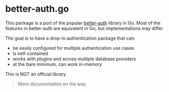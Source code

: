 # better-auth.go

This package is a port of the popular [better-auth]() library in Go. Most of the features in better-auth are equivalent in Go, but implementations may differ.

The goal is to have a drop-in authentication package that can:
- be easily configured for multiple authentication use cases
- is self-contained
- works with plugins and across multiple database providers 
- at the bare minimum, can work in-memory


This is NOT an official library.

> More documentation on the way.